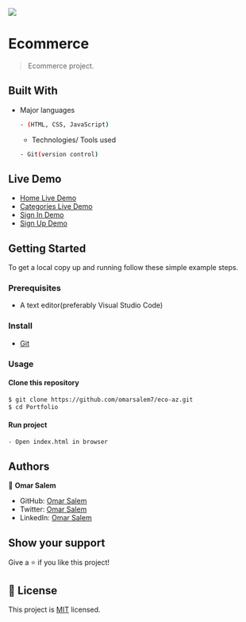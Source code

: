![](https://img.shields.io/badge/Microverse-blueviolet)

# Ecommerce

> Ecommerce project.

## Built With

- Major languages

  ```bash
  - (HTML, CSS, JavaScript)
  ```

  - Technologies/ Tools used

  ```bash
  - Git(version control)
  ```

## Live Demo

- [Home Live Demo](https://raw.githack.com/omarsalem7/eco-az/master/pages/home.html)
- [Categories Live Demo](https://raw.githack.com/omarsalem7/eco-az/master/pages/categories.html)
- [Sign In Demo](https://raw.githack.com/omarsalem7/eco-az/master/pages/sign_in.html)
- [Sign Up Demo](https://raw.githack.com/omarsalem7/eco-az/master/pages/sign_up.html)

## Getting Started

To get a local copy up and running follow these simple example steps.

### Prerequisites

- A text editor(preferably Visual Studio Code)

### Install

- [Git](https://git-scm.com/downloads)

### Usage

#### Clone this repository

```bash
$ git clone https://github.com/omarsalem7/eco-az.git
$ cd Portfolio
```

#### Run project

```bash
- Open index.html in browser
```

## Authors

👤 **Omar Salem**

- GitHub: [Omar Salem](https://github.com/omarsalem7)
- Twitter: [Omar Salem](https://twitter.com/Omar80491499)
- LinkedIn: [Omar Salem](https://www.linkedin.com/in/omar-salem-a6945b177/)

## Show your support

Give a ⭐️ if you like this project!

## 📝 License

This project is [MIT](./MIT.md) licensed.
